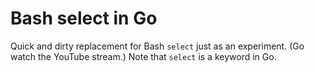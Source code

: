 # Bash select in Go

Quick and dirty replacement for Bash `select` just as an experiment. (Go watch
the YouTube stream.) Note that `select` is a keyword in Go.
